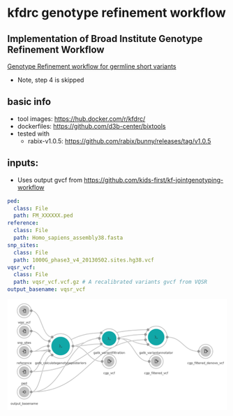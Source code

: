 # kfdrc genotype refinement workflow

## Implementation of Broad Institute Genotype Refinement Workflow
<a href="https://software.broadinstitute.org/gatk/documentation/article?id=11074"> Genotype Refinement workflow for germline short variants</a>
+ Note, step 4 is skipped

## basic info
- tool images: https://hub.docker.com/r/kfdrc/
- dockerfiles: https://github.com/d3b-center/bixtools
- tested with
  - rabix-v1.0.5: https://github.com/rabix/bunny/releases/tag/v1.0.5

## inputs:

+ Uses output gvcf from https://github.com/kids-first/kf-jointgenotyping-workflow

```yaml
ped:
  class: File
  path: FM_XXXXXX.ped
reference:
  class: File
  path: Homo_sapiens_assembly38.fasta
snp_sites:
  class: File
  path: 1000G_phase3_v4_20130502.sites.hg38.vcf
vqsr_vcf:
  class: File
  path: vqsr_vcf.vcf.gz # A recalibrated variants gvcf from VQSR
output_basename: vqsr_vcf
```
![Alt text](./genotype-refinement-workflow.png?raw=true "Workflow diagram")
